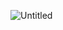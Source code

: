 ![Untitled](https://user-images.githubusercontent.com/90154527/188760446-b015fb68-1ccd-4902-8c03-f0070a58a45f.png)
